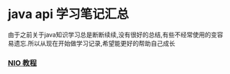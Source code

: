# java api 学习笔记汇总
  由于之前关于java知识学习总是断断续续,没有很好的总结,有些不经常使用的变容易遗忘.所以从现在开始做学习记录,希望能更好的帮助自己成长

### [NIO 教程](./nio/README.md)
